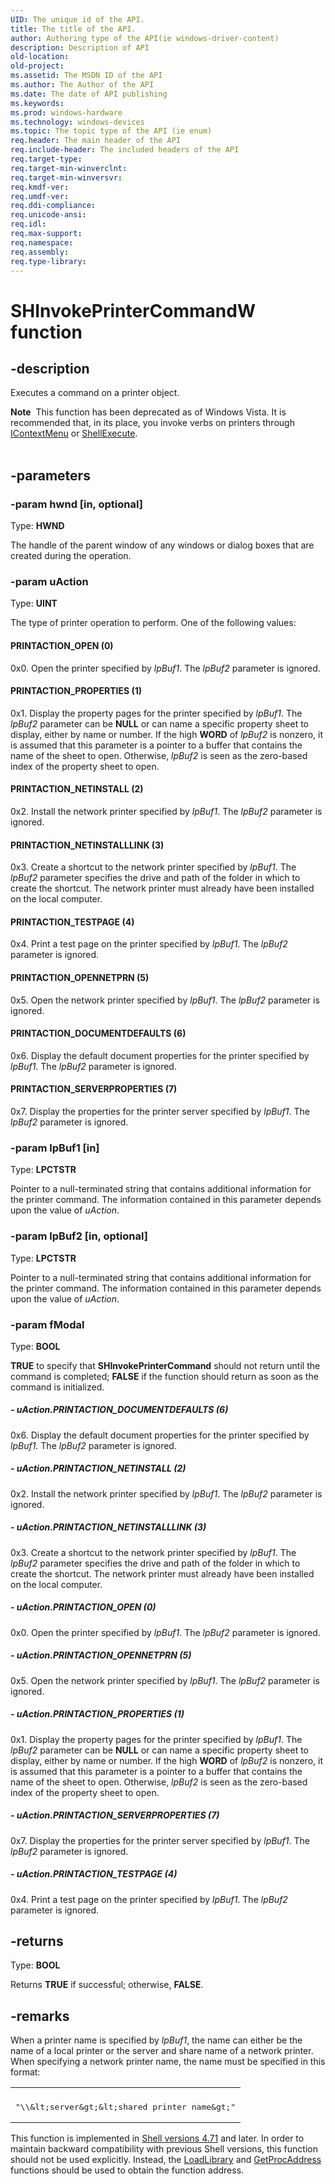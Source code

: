 ```yaml
---
UID: The unique id of the API.
title: The title of the API.
author: Authoring type of the API(ie windows-driver-content)
description: Description of API
old-location: 
old-project: 
ms.assetid: The MSDN ID of the API
ms.author: The Author of the API
ms.date: The date of API publishing
ms.keywords: 
ms.prod: windows-hardware
ms.technology: windows-devices
ms.topic: The topic type of the API (ie enum)
req.header: The main header of the API
req.include-header: The included headers of the API
req.target-type: 
req.target-min-winverclnt: 
req.target-min-winversvr: 
req.kmdf-ver: 
req.umdf-ver: 
req.ddi-compliance: 
req.unicode-ansi: 
req.idl: 
req.max-support: 
req.namespace: 
req.assembly: 
req.type-library: 
---
```


# SHInvokePrinterCommandW function


## -description


Executes a command on a printer object.
            
            
<div class="alert"><b>Note</b>  This function has been deprecated as of Windows Vista. It is recommended that, in its place, you invoke verbs on printers through <a href="https://msdn.microsoft.com/6ea0b8f9-4a05-4a4b-adc5-d540eb3287ee">IContextMenu</a> or <a href="https://msdn.microsoft.com/8b1f3978-a0ee-4684-8a37-98e270b63897">ShellExecute</a>.</div><div> </div>

## -parameters




### -param hwnd [in, optional]

Type: <b>HWND</b>

The handle of the parent window of any windows or dialog boxes that are created during the operation.


### -param uAction

Type: <b>UINT</b>

The type of printer operation to perform. One of the following values:





#### PRINTACTION_OPEN (0)

0x0. Open the printer specified by <i>lpBuf1</i>. The <i>lpBuf2</i> parameter is ignored. 



#### PRINTACTION_PROPERTIES (1)

0x1. Display the property pages for the printer specified by <i>lpBuf1</i>. The <i>lpBuf2</i> parameter can be <b>NULL</b> or can name a specific property sheet to display, either by name or number. If the high <b>WORD</b> of <i>lpBuf2</i> is nonzero, it is assumed that this parameter is a pointer to a buffer that contains the name of the sheet to open. Otherwise, <i>lpBuf2</i> is seen as the zero-based index of the property sheet to open.



#### PRINTACTION_NETINSTALL (2)

0x2. Install the network printer specified by <i>lpBuf1</i>. The <i>lpBuf2</i> parameter is ignored.



#### PRINTACTION_NETINSTALLLINK (3)

0x3. Create a shortcut to the network printer specified by <i>lpBuf1</i>. The <i>lpBuf2</i> parameter specifies the drive and path of the folder in which to create the shortcut. The network printer must already have been installed on the local computer.



#### PRINTACTION_TESTPAGE (4)

0x4. Print a test page on the printer specified by <i>lpBuf1</i>. The <i>lpBuf2</i> parameter is ignored.



#### PRINTACTION_OPENNETPRN (5)

0x5. Open the network printer specified by <i>lpBuf1</i>. The <i>lpBuf2</i> parameter is ignored.



#### PRINTACTION_DOCUMENTDEFAULTS (6)

0x6. Display the default document properties for the printer specified by <i>lpBuf1</i>. The <i>lpBuf2</i> parameter is ignored. 



#### PRINTACTION_SERVERPROPERTIES (7)

0x7. Display the properties for the printer server specified by <i>lpBuf1</i>. The <i>lpBuf2</i> parameter is ignored.


### -param lpBuf1 [in]

Type: <b>LPCTSTR</b>

Pointer to a null-terminated string that contains additional information for the printer command. The information contained in this parameter depends upon the value of <i>uAction</i>.


### -param lpBuf2 [in, optional]

Type: <b>LPCTSTR</b>

Pointer to a null-terminated string that contains additional information for the printer command. The information contained in this parameter depends upon the value of <i>uAction</i>.


### -param fModal

Type: <b>BOOL</b>

<b>TRUE</b> to specify that <b>SHInvokePrinterCommand</b> should not return until the command is completed; <b>FALSE</b> if the function should return as soon as the command is initialized.


##### - uAction.PRINTACTION_DOCUMENTDEFAULTS (6)

0x6. Display the default document properties for the printer specified by <i>lpBuf1</i>. The <i>lpBuf2</i> parameter is ignored. 


##### - uAction.PRINTACTION_NETINSTALL (2)

0x2. Install the network printer specified by <i>lpBuf1</i>. The <i>lpBuf2</i> parameter is ignored.


##### - uAction.PRINTACTION_NETINSTALLLINK (3)

0x3. Create a shortcut to the network printer specified by <i>lpBuf1</i>. The <i>lpBuf2</i> parameter specifies the drive and path of the folder in which to create the shortcut. The network printer must already have been installed on the local computer.


##### - uAction.PRINTACTION_OPEN (0)

0x0. Open the printer specified by <i>lpBuf1</i>. The <i>lpBuf2</i> parameter is ignored. 


##### - uAction.PRINTACTION_OPENNETPRN (5)

0x5. Open the network printer specified by <i>lpBuf1</i>. The <i>lpBuf2</i> parameter is ignored.


##### - uAction.PRINTACTION_PROPERTIES (1)

0x1. Display the property pages for the printer specified by <i>lpBuf1</i>. The <i>lpBuf2</i> parameter can be <b>NULL</b> or can name a specific property sheet to display, either by name or number. If the high <b>WORD</b> of <i>lpBuf2</i> is nonzero, it is assumed that this parameter is a pointer to a buffer that contains the name of the sheet to open. Otherwise, <i>lpBuf2</i> is seen as the zero-based index of the property sheet to open.


##### - uAction.PRINTACTION_SERVERPROPERTIES (7)

0x7. Display the properties for the printer server specified by <i>lpBuf1</i>. The <i>lpBuf2</i> parameter is ignored.


##### - uAction.PRINTACTION_TESTPAGE (4)

0x4. Print a test page on the printer specified by <i>lpBuf1</i>. The <i>lpBuf2</i> parameter is ignored.


## -returns



Type: <b>BOOL</b>

Returns <b>TRUE</b> if successful; otherwise, <b>FALSE</b>.




## -remarks



When a printer name is specified by <i>lpBuf1</i>, the name can either be the name of a local printer or the server and share name of a network printer. When specifying a network printer name, the name must be specified in this format: 

<div class="code"><span codelanguage=""><table>
<tr>
<th></th>
</tr>
<tr>
<td>
<pre>"\\&amp;lt;server&amp;gt;&amp;lt;shared printer name&amp;gt;"</pre>
</td>
</tr>
</table></span></div>
This function is implemented in <a href="https://msdn.microsoft.com/ecfb6484-a1d6-4ace-8457-3940b111a4d2">Shell versions 4.71</a> and later. In order to maintain backward compatibility with previous Shell versions, this function should not be used explicitly. Instead, the <a href="https://msdn.microsoft.com/d936b4dd-058c-48e1-834b-b47ef6d8ef65">LoadLibrary</a> and <a href="https://msdn.microsoft.com/a0d7fc09-f888-4f46-a571-d3719a627597">GetProcAddress</a> functions should be used to obtain the function address.



